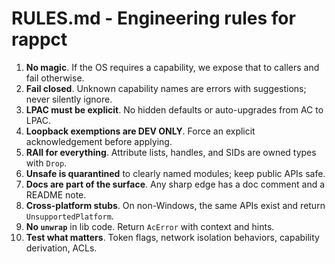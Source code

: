 # RULES.md - Engineering rules for rappct

1. **No magic**. If the OS requires a capability, we expose that to callers and fail otherwise.
2. **Fail closed**. Unknown capability names are errors with suggestions; never silently ignore.
3. **LPAC must be explicit**. No hidden defaults or auto-upgrades from AC to LPAC.
4. **Loopback exemptions are DEV ONLY**. Force an explicit acknowledgement before applying.
5. **RAII for everything**. Attribute lists, handles, and SIDs are owned types with `Drop`.
6. **Unsafe is quarantined** to clearly named modules; keep public APIs safe.
7. **Docs are part of the surface**. Any sharp edge has a doc comment and a README note.
8. **Cross-platform stubs**. On non-Windows, the same APIs exist and return `UnsupportedPlatform`.
9. **No `unwrap`** in lib code. Return `AcError` with context and hints.
10. **Test what matters**. Token flags, network isolation behaviors, capability derivation, ACLs.

